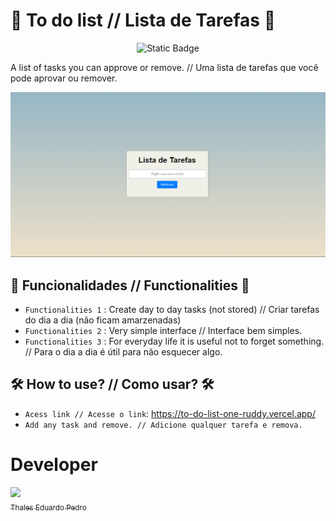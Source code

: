 # 📑 To do list // Lista de Tarefas 📑
<p align="center">
  <img src="https://img.shields.io/badge/Status-Under%20Development-orange" alt="Static Badge">
</p>

A list of tasks you can approve or remove. // Uma lista de tarefas que você pode aprovar ou remover.

![Listra Preview](Lista.png)

## 🔨 Funcionalidades // Functionalities 🔨

- `Functionalities 1` : Create day to day tasks (not stored) // Criar tarefas do dia a dia (não ficam amarzenadas)
- `Functionalities 2` : Very simple interface // Interface bem simples.
- `Functionalities 3` : For everyday life it is useful not to forget something. // Para o dia a dia é útil para não esquecer algo.

## 🛠️ How to use? // Como usar? 🛠️
- `Acess link // Acesse o link`: https://to-do-list-one-ruddy.vercel.app/
- `Add any task and remove. // Adicione qualquer tarefa e remova.`

 # Developer
 [<img loading="lazy" src="https://avatars.githubusercontent.com/u/89024257?v=4" width=115><br><sub>Thales Eduardo Pedro</sub>](https://github.com/thales32k0) 
    
